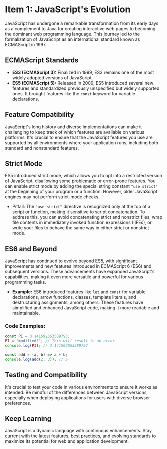 # Item 1: JavaScript's Evolution

JavaScript has undergone a remarkable transformation from its early days as a complement to Java for creating interactive web pages to becoming the dominant web programming language. This journey led to the formalization of JavaScript as an international standard known as ECMAScript in 1997.

## ECMAScript Standards

- **ES3 (ECMAScript 3):** Finalized in 1999, ES3 remains one of the most widely adopted versions of JavaScript.
- **ES5 (ECMAScript 5):** Released in 2009, ES5 introduced several new features and standardized previously unspecified but widely supported ones. It brought features like the `const` keyword for variable declarations.

## Feature Compatibility

JavaScript's long history and diverse implementations can make it challenging to keep track of which features are available on various platforms. It's crucial to ensure that the JavaScript features you use are supported by all environments where your application runs, including both standard and nonstandard features.

## Strict Mode

ES5 introduced strict mode, which allows you to opt into a restricted version of JavaScript, disallowing some problematic or error-prone features. You can enable strict mode by adding the special string constant `"use strict"` at the beginning of your program or a function. However, older JavaScript engines may not perform strict-mode checks.

- Pitfall: The `"use strict"` directive is recognized only at the top of a script or function, making it sensitive to script concatenation. To address this, you can avoid concatenating strict and nonstrict files, wrap file contents in immediately invoked function expressions (IIFEs), or write your files to behave the same way in either strict or nonstrict mode.

## ES6 and Beyond

JavaScript has continued to evolve beyond ES5, with significant improvements and new features introduced in ECMAScript 6 (ES6) and subsequent versions. These advancements have expanded JavaScript's capabilities, making it even more versatile and powerful for various programming tasks.

- **Example:** ES6 introduced features like `let` and `const` for variable declarations, arrow functions, classes, template literals, and destructuring assignments, among others. These features have simplified and enhanced JavaScript code, making it more readable and maintainable.

### Code Examples:

```javascript
const PI = 3.141592653589793;
PI = "modified!"; // This will result in an error
console.log(PI); // 3.141592653589793
```

```javascript
const add = (a, b) => a + b;
console.log(add(2, 3)); // 5
```

## Testing and Compatibility

It's crucial to test your code in various environments to ensure it works as intended. Be mindful of the differences between JavaScript versions, especially when deploying applications for users with diverse browser preferences.

## Keep Learning

JavaScript is a dynamic language with continuous enhancements. Stay current with the latest features, best practices, and evolving standards to maximize its potential for web and application development.
